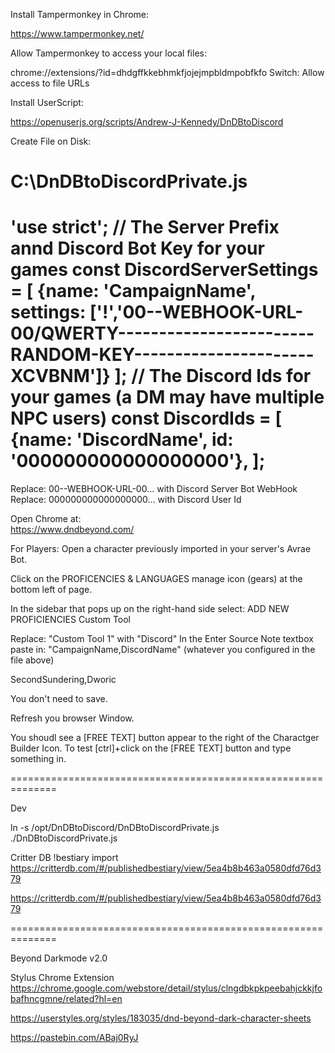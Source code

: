 
Install Tampermonkey in Chrome:

https://www.tampermonkey.net/


Allow Tampermonkey to access your local files:

chrome://extensions/?id=dhdgffkkebhmkfjojejmpbldmpobfkfo
Switch: Allow access to file URLs

Install UserScript:

https://openuserjs.org/scripts/Andrew-J-Kennedy/DnDBtoDiscord

Create File on Disk:

C:\DnDBtoDiscordPrivate.js
==============================================================
'use strict';
// The Server Prefix annd Discord Bot Key for your games
const DiscordServerSettings = [
    {name: 'CampaignName', settings:  ['!','00--WEBHOOK-URL-00/QWERTY------------------------RANDOM-KEY----------------------XCVBNM']}
];
// The Discord Ids for your games (a DM may have multiple NPC users)
const DiscordIds = [
    {name: 'DiscordName', id: '000000000000000000'},
];
==============================================================

Replace: 00--WEBHOOK-URL-00... with Discord Server Bot WebHook
Replace: 000000000000000000... with Discord User Id


Open Chrome at:  
https://www.dndbeyond.com/

For Players: Open a character previously imported in your server's Avrae Bot.

Click on the PROFICENCIES & LANGUAGES manage icon (gears) at the bottom left of page.

In the sidebar that pops up on the right-hand side select:
ADD NEW PROFICIENCIES
 Custom
   Tool

Replace: "Custom Tool 1" with "Discord"
In the Enter Source Note textbox paste in: "CampaignName,DiscordName"
(whatever you configured in the file above)

SecondSundering,Dworic



You don't need to save.

Refresh you browser Window.

You shoudl see a [FREE TEXT] button appear to the right of the Charactger Builder Icon.
To test [ctrl]+click on the [FREE TEXT] button and type something in.


==============================================================

Dev

ln -s /opt/DnDBtoDiscord/DnDBtoDiscordPrivate.js ./DnDBtoDiscordPrivate.js

Critter DB
!bestiary import https://critterdb.com/#/publishedbestiary/view/5ea4b8b463a0580dfd76d379

https://critterdb.com/#/publishedbestiary/view/5ea4b8b463a0580dfd76d379


==============================================================

Beyond Darkmode v2.0

Stylus Chrome Extension
https://chrome.google.com/webstore/detail/stylus/clngdbkpkpeebahjckkjfobafhncgmne/related?hl=en


https://userstyles.org/styles/183035/dnd-beyond-dark-character-sheets

https://pastebin.com/ABaj0RyJ
